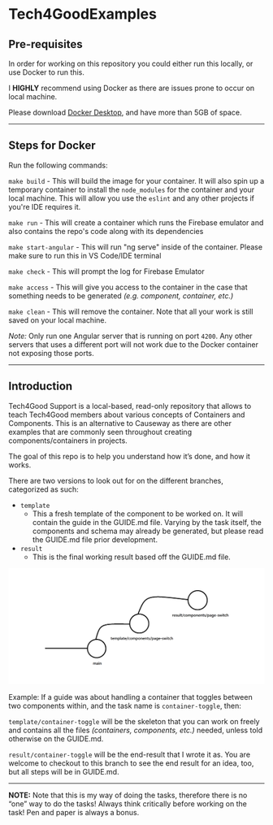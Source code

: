 # Tech4GoodExamples

## Pre-requisites

In order for working on this repository you could either run this locally, or use Docker to run this.

I **HIGHLY** recommend using Docker as there are issues prone to occur on local machine.

Please download [Docker Desktop](https://www.docker.com/products/docker-desktop/), and have more than 5GB of space.

---

## Steps for Docker

Run the following commands:

`make build` - This will build the image for your container. It will also spin up a temporary container to install the `node_modules` for the container and your local machine. This will allow you use the `eslint` and any other projects if you're IDE requires it.

`make run` - This will create a container which runs the Firebase emulator and also contains the repo's code along with its dependencies

`make start-angular` - This will run "ng serve" inside of the container. Please make sure to run this in VS Code/IDE terminal

`make check` - This will prompt the log for Firebase Emulator

`make access` - This will give you access to the container in the case that something needs to be generated *(e.g. component, container, etc.)*

`make clean` - This will remove the container. Note that all your work is still saved on your local machine.

*Note:* Only run one Angular server that is running on port `4200`. Any other servers that uses a different port will not work due to the Docker container not exposing those ports.

---

## Introduction

Tech4Good Support is a local-based, read-only repository that allows to teach Tech4Good members about various concepts of Containers and Components. This is an alternative to Causeway as there are other examples that are commonly seen throughout creating components/containers in projects.

The goal of this repo is to help you understand how it’s done, and how it works.

There are two versions to look out for on the different branches, categorized as such:

- `template`
    - This a fresh template of the component to be worked on. It will contain the guide in the GUIDE.md file. Varying by the task itself, the components and schema may already be generated, but please read the GUIDE.md file prior development.
- `result`
    - This is the final working result based off the GUIDE.md file.

![git flow](src/assets/git_images/image.png)


Example: If a guide was about handling a container that toggles between two components within, and the task name is `container-toggle`, then:

`template/container-toggle` will be the skeleton that you can work on freely and contains all the files *(containers, components, etc.)* needed, unless told otherwise on the GUIDE.md.

`result/container-toggle` will be the end-result that I wrote it as. You are welcome to checkout to this branch to see the end result for an idea, too, but all steps will be in GUIDE.md.

---

**NOTE:** Note that this is my way of doing the tasks, therefore there is no “one” way to do the tasks! Always think critically before working on the task! Pen and paper is always a bonus.
